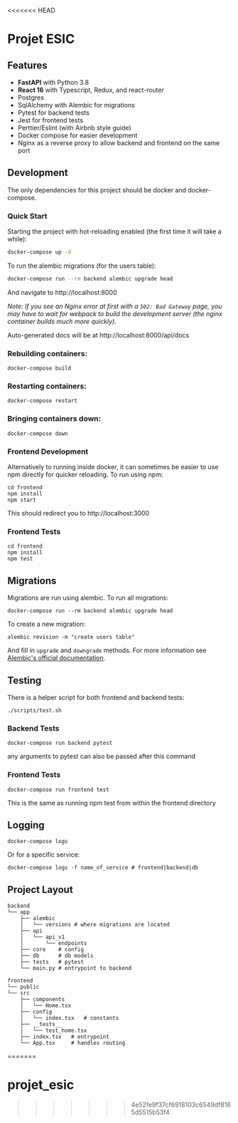 <<<<<<< HEAD
# Projet ESIC

## Features

- **FastAPI** with Python 3.8
- **React 16** with Typescript, Redux, and react-router
- Postgres
- SqlAlchemy with Alembic for migrations
- Pytest for backend tests
- Jest for frontend tests
- Perttier/Eslint (with Airbnb style guide)
- Docker compose for easier development
- Nginx as a reverse proxy to allow backend and frontend on the same port

## Development

The only dependencies for this project should be docker and docker-compose.

### Quick Start

Starting the project with hot-reloading enabled
(the first time it will take a while):

```bash
docker-compose up -d
```

To run the alembic migrations (for the users table):

```bash
docker-compose run --rm backend alembic upgrade head
```

And navigate to http://localhost:8000

_Note: If you see an Nginx error at first with a `502: Bad Gateway` page, you may have to wait for webpack to build the development server (the nginx container builds much more quickly)._

Auto-generated docs will be at
http://localhost:8000/api/docs

### Rebuilding containers:

```
docker-compose build
```

### Restarting containers:

```
docker-compose restart
```

### Bringing containers down:

```
docker-compose down
```

### Frontend Development

Alternatively to running inside docker, it can sometimes be easier
to use npm directly for quicker reloading. To run using npm:

```
cd frontend
npm install
npm start
```

This should redirect you to http://localhost:3000

### Frontend Tests

```
cd frontend
npm install
npm test
```

## Migrations

Migrations are run using alembic. To run all migrations:

```
docker-compose run --rm backend alembic upgrade head
```

To create a new migration:

```
alembic revision -m "create users table"
```

And fill in `upgrade` and `downgrade` methods. For more information see
[Alembic's official documentation](https://alembic.sqlalchemy.org/en/latest/tutorial.html#create-a-migration-script).

## Testing

There is a helper script for both frontend and backend tests:

```
./scripts/test.sh
```

### Backend Tests

```
docker-compose run backend pytest
```

any arguments to pytest can also be passed after this command

### Frontend Tests

```
docker-compose run frontend test
```

This is the same as running npm test from within the frontend directory

## Logging

```
docker-compose logs
```

Or for a specific service:

```
docker-compose logs -f name_of_service # frontend|backend|db
```

## Project Layout

```
backend
└── app
    ├── alembic
    │   └── versions # where migrations are located
    ├── api
    │   └── api_v1
    │       └── endpoints
    ├── core    # config
    ├── db      # db models
    ├── tests   # pytest
    └── main.py # entrypoint to backend

frontend
└── public
└── src
    ├── components
    │   └── Home.tsx
    ├── config
    │   └── index.tsx   # constants
    ├── __tests__
    │   └── test_home.tsx
    ├── index.tsx   # entrypoint
    └── App.tsx     # handles routing
```
=======
# projet_esic
>>>>>>> 4e52fe9f37cf6918103c6549df8165d5515b53f4
